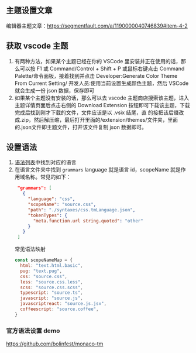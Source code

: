 ## 主题设置文章

编辑器主题文章：https://segmentfault.com/a/1190000040746839#item-4-2

## 获取 vscode 主题

1. 有两种方法，如果某个主题已经在你的 VSCode 里安装并正在使用的话，那么可以按 F1 或 Command/Control + Shift + P 或鼠标右键点击 Command Palette/命令面板，接着找到并点击 Developer:Generate Color Theme From Current Setting/ 开发人员:使用当前设置生成颜色主题，然后 VSCode 就会生成一份 json 数据，保存即可
2. 如果某个主题没有安装的话，那么可以去 vscode 主题商店搜索该主题，进入主题详情页面后点击右侧的 Download Extension 按钮即可下载该主题，下载完成后找到刚才下载的文件，文件应该是以 .vsix 结尾，直 的接把该后缀改成.zip，然后解压缩，最后打开里面的/extension/themes/文件夹，里面的.json文件即主题文件，打开该文件复制 json 数据即可。

## 设置语法

1. [语法列表](https://github.com/microsoft/vscode/tree/94c9ea46838a9a619aeafb7e8afd1170c967bb55/extensions)中找到对应的语言
2. 在语言文件夹中找到 `grammars` language 就是语言 id，scopeName 就是作用域名称。常见的如下：
   ```json
    "grammars": [
      {
        "language": "css",
        "scopeName": "source.css",
        "path": "./syntaxes/css.tmLanguage.json",
        "tokenTypes": {
          "meta.function.url string.quoted": "other"
        }
      }
    ]
   ```
   常见语法映射
   ```js
   const scopeNameMap = {
     html: "text.html.basic",
     pug: "text.pug",
     css: "source.css",
     less: "source.css.less",
     scss: "source.css.scss",
     typescript: "source.ts",
     javascript: "source.js",
     javascriptreact: "source.js.jsx",
     coffeescript: "source.coffee",
   }
   ```

### 官方语法设置 demo

https://github.com/bolinfest/monaco-tm

